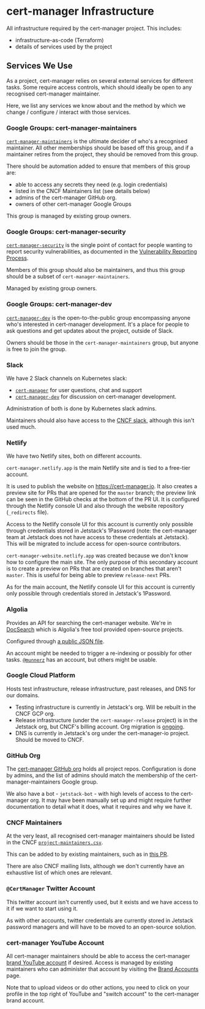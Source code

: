 # cert-manager Infrastructure

All infrastructure required by the cert-manager project. This includes:

- infrastructure-as-code (Terraform)
- details of services used by the project

## Services We Use

As a project, cert-manager relies on several external services for different tasks. Some require
access controls, which should ideally be open to any recognised cert-manager maintainer.

Here, we list any services we know about and the method by which we change / configure / interact
with those services.

### Google Groups: cert-manager-maintainers

[`cert-manager-maintainers`](https://groups.google.com/g/cert-manager-maintainers) is the ultimate decider of who's a recognised maintainer.
All other memberships should be based off this group, and if a maintainer retires from the project, they should be removed from this group.

There should be automation added to ensure that members of this group are:

- able to access any secrets they need (e.g. login credentials)
- listed in the CNCF Maintainers list (see details below)
- admins of the cert-manager GitHub org.
- owners of other cert-manager Google Groups

This group is managed by existing group owners.

### Google Groups: cert-manager-security

[`cert-manager-security`](https://groups.google.com/g/cert-manager-security) is the single point of contact for people wanting to report
security vulnerabilities, as documented in the [Vulnerability Reporting Process](https://github.com/jetstack/cert-manager/blob/master/SECURITY.md).

Members of this group should also be maintainers, and thus this group should be a subset of `cert-manager-maintainers`.

Managed by existing group owners.

### Google Groups: cert-manager-dev

[`cert-manager-dev`](https://groups.google.com/g/cert-manager-dev) is the open-to-the-public group encompassing anyone who's interested
in cert-manager development. It's a place for people to ask questions and get updates about the project, outside of Slack.

Owners should be those in the `cert-manager-maintainers` group, but anyone is free to join the group.

### Slack

We have 2 Slack channels on Kubernetes slack:

- [`cert-manager`](https://kubernetes.slack.com/archives/C4NV3DWUC) for user questions, chat and support
- [`cert-manager-dev`](https://kubernetes.slack.com/archives/CDEQJ0Q8M) for discussion on cert-manager development.

Administration of both is done by Kubernetes slack admins.

Maintainers should also have access to the [CNCF slack](https://cloud-native.slack.com/archives/C08PSKWQL), although this isn't used much.

### Netlify

We have two Netlify sites, both on different accounts.

`cert-manager.netlify.app` is the main Netlify site and is tied to a free-tier
account.

It is used to publish the website on <https://cert-manager.io>. It also creates
a preview site for PRs that are opened for the `master` branch; the preview link
can be seen in the GitHub checks at the bottom of the PR UI. It is configured
through the Netlify console UI and also through the website repository
(`_redirects` file).

Access to the Netlify console UI for this account is currently only possible
through credentials stored in Jetstack's 1Password (note: the cert-manager team
at Jetstack does not have access to these credentials at Jetstack). This will be
migrated to include access for open-source contributors.

`cert-manager-website.netlify.app` was created because we don't know how to
configure the main site. The only purpose of this secondary account is to create
a preview on PRs that are created on branches that aren't `master`. This is
useful for being able to preview `release-next` PRs.

As for the main account, the Netlify console UI for this account is currently
only possible through credentials stored in Jetstack's 1Password.

### Algolia

Provides an API for searching the cert-manager website. We're in [DocSearch](https://docsearch.algolia.com/docs/what-is-docsearch/)
which is Algolia's free tool provided open-source projects.

Configured through [a public JSON file](https://github.com/algolia/docsearch-configs/blob/master/configs/cert-manager.json).

An account might be needed to trigger a re-indexing or possibly for other tasks. [`@munnerz`](https://github.com/munnerz/) has
an account, but others might be usable.

### Google Cloud Platform

Hosts test infrastructure, release infrastructure, past releases, and DNS for our domains.

- Testing infrastructure is currently in Jetstack's org. Will be rebuilt in the CNCF GCP org.
- Release infrastructure (under the `cert-manager-release` project) is in the Jetstack org, but CNCF's billing account. Org migration is [ongoing](https://github.com/cert-manager/release/issues/50).
- DNS is currently in Jetstack's org under the cert-manager-io project. Should be moved to CNCF.

### GitHub Org

The [cert-manager GitHub org](https://github.com/cert-manager/) holds all project repos. Configuration is done by admins, and the list of admins should
match the membership of the cert-manager-maintainers Google group.

We also have a bot - `jetstack-bot` - with high levels of access to the cert-manager org. It may have been manually set up and might require further documentation to
detail what it does, what it requires and why we have it.

### CNCF Maintainers

At the very least, all recognised cert-manager maintainers should be listed in the CNCF [`project-maintainers.csv`](https://github.com/cncf/foundation/blob/main/project-maintainers.csv).

This can be added to by existing maintainers, such as in [this PR](https://github.com/cncf/foundation/pull/213).

There are also CNCF mailing lists, although we don't currently have an exhaustive list of which ones are relevant.

### `@CertManager` Twitter Account

This twitter account isn't currently used, but it exists and we have access to it if we want to start using it.

As with other accounts, twitter credentials are currently stored in Jetstack password managers and will have to be moved to
an open-source solution.

### cert-manager YouTube Account

All cert-manager maintainers should be able to access the cert-manager [brand YouTube account](https://www.youtube.com/channel/UCNPMkzGrAsQxVUFMPn7n88Q)
if desired. Access is managed by existing maintainers who can administer that account by visiting the
[Brand Accounts](https://myaccount.google.com/brandaccounts) page.

Note that to upload videos or do other actions, you need to click on your profile in the top right of YouTube
and "switch account" to the cert-manager brand account.
